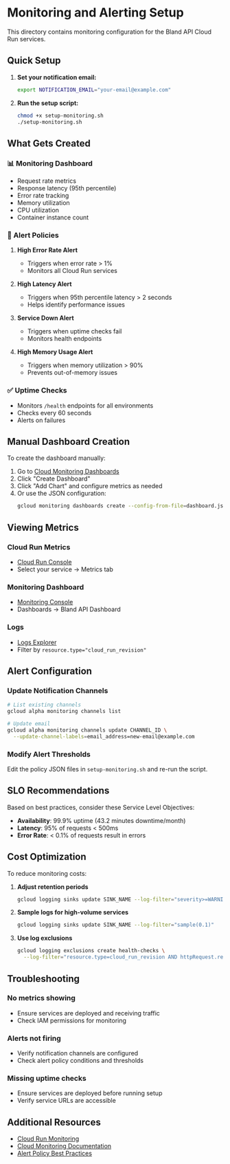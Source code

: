 # Monitoring and Alerting Setup

This directory contains monitoring configuration for the Bland API Cloud Run services.

## Quick Setup

1. **Set your notification email:**
   ```bash
   export NOTIFICATION_EMAIL="your-email@example.com"
   ```

2. **Run the setup script:**
   ```bash
   chmod +x setup-monitoring.sh
   ./setup-monitoring.sh
   ```

## What Gets Created

### 📊 Monitoring Dashboard
- Request rate metrics
- Response latency (95th percentile)
- Error rate tracking
- Memory utilization
- CPU utilization
- Container instance count

### 🔔 Alert Policies

1. **High Error Rate Alert**
   - Triggers when error rate > 1%
   - Monitors all Cloud Run services

2. **High Latency Alert**
   - Triggers when 95th percentile latency > 2 seconds
   - Helps identify performance issues

3. **Service Down Alert**
   - Triggers when uptime checks fail
   - Monitors health endpoints

4. **High Memory Usage Alert**
   - Triggers when memory utilization > 90%
   - Prevents out-of-memory issues

### ✅ Uptime Checks
- Monitors `/health` endpoints for all environments
- Checks every 60 seconds
- Alerts on failures

## Manual Dashboard Creation

To create the dashboard manually:

1. Go to [Cloud Monitoring Dashboards](https://console.cloud.google.com/monitoring/dashboards)
2. Click "Create Dashboard"
3. Click "Add Chart" and configure metrics as needed
4. Or use the JSON configuration:
   ```bash
   gcloud monitoring dashboards create --config-from-file=dashboard.json
   ```

## Viewing Metrics

### Cloud Run Metrics
- [Cloud Run Console](https://console.cloud.google.com/run)
- Select your service → Metrics tab

### Monitoring Dashboard
- [Monitoring Console](https://console.cloud.google.com/monitoring)
- Dashboards → Bland API Dashboard

### Logs
- [Logs Explorer](https://console.cloud.google.com/logs)
- Filter by `resource.type="cloud_run_revision"`

## Alert Configuration

### Update Notification Channels
```bash
# List existing channels
gcloud alpha monitoring channels list

# Update email
gcloud alpha monitoring channels update CHANNEL_ID \
  --update-channel-labels=email_address=new-email@example.com
```

### Modify Alert Thresholds
Edit the policy JSON files in `setup-monitoring.sh` and re-run the script.

## SLO Recommendations

Based on best practices, consider these Service Level Objectives:

- **Availability**: 99.9% uptime (43.2 minutes downtime/month)
- **Latency**: 95% of requests < 500ms
- **Error Rate**: < 0.1% of requests result in errors

## Cost Optimization

To reduce monitoring costs:

1. **Adjust retention periods**
   ```bash
   gcloud logging sinks update SINK_NAME --log-filter="severity>=WARNING"
   ```

2. **Sample logs for high-volume services**
   ```bash
   gcloud logging sinks update SINK_NAME --log-filter="sample(0.1)"
   ```

3. **Use log exclusions**
   ```bash
   gcloud logging exclusions create health-checks \
     --log-filter="resource.type=cloud_run_revision AND httpRequest.requestUrl=~'/health'"
   ```

## Troubleshooting

### No metrics showing
- Ensure services are deployed and receiving traffic
- Check IAM permissions for monitoring

### Alerts not firing
- Verify notification channels are configured
- Check alert policy conditions and thresholds

### Missing uptime checks
- Ensure services are deployed before running setup
- Verify service URLs are accessible

## Additional Resources

- [Cloud Run Monitoring](https://cloud.google.com/run/docs/monitoring)
- [Cloud Monitoring Documentation](https://cloud.google.com/monitoring/docs)
- [Alert Policy Best Practices](https://cloud.google.com/monitoring/alerts/best-practices)
